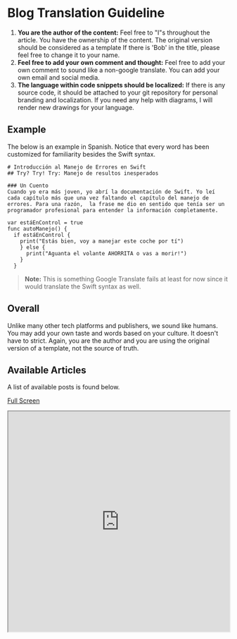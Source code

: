 # Blog Translation Guideline
  1. **You are the author of the content:** Feel free to "I"s throughout the article. You have the ownership of the content. The original version should be considered as a template If there is 'Bob' in the title, please feel free to change it to your name.
  2. **Feel free to add your own comment and thought:** Feel free to add your own comment to sound like a non-google translate. You can add your own email and social media.
  3. **The language within code snippets should be localized:** If there is any source code, it should be attached to your git repository for personal branding and localization. If you need any help with diagrams, I will render new drawings for your language.

## Example
The below is an example in Spanish. Notice that every word has been customized for familiarity besides the Swift syntax.
```
# Introducción al Manejo de Errores en Swift
## Try? Try! Try: Manejo de resultos inesperados

### Un Cuento
Cuando yo era más joven, yo abrí la documentación de Swift. Yo leí cada capítulo más que una vez faltando el capítulo del manejo de errores. Para una razón,  la frase me dio en sentido que tenía ser un programador profesional para entender la información completamente.

var estáEnControl = true
func autoManejo() {
  if estáEnControl {
    print("Estás bien, voy a manejar este coche por tí")
    } else {
      print("Aguanta el volante AHORRITA o vas a morir!")
    }
  }
  ```

> **Note:** This is something Google Translate fails at least for now since it would translate the Swift syntax as well.


## Overall
Unlike many other tech platforms and publishers, we sound like humans. You may add your own taste and words based on your culture. It doesn't have to strict. Again, you are the author and you are using the original version of a template, not the source of truth.

## Available Articles
A list of available posts is found below.

[Full Screen](https://docs.google.com/spreadsheets/d/1DMD5CVxojimcEQSWln02YzCtJr2su1NVpVd0Ut_HVHg/edit?usp=sharing)

<iframe src="https://docs.google.com/spreadsheets/d/e/2PACX-1vQFNB2hlE3_td1rs3Bpo0QrydHqf-kkyGliX7vuIXZt34eI3zQND49HxmKGIMH8Arw26P64TffEBBp2/pubhtml?gid=369833547&amp;single=true&amp;widget=true&amp;headers=false" height="500px" width="100%"></iframe>
